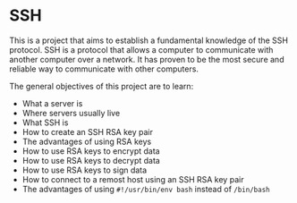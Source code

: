 # SSH

This is a project that aims to establish a fundamental knowledge of the SSH protocol.
SSH is a protocol that allows a computer to communicate with another computer over a network.
It has proven to be the most secure and reliable way to communicate with other computers.

The general objectives of this project are to learn:

- What a server is
- Where servers usually live
- What SSH is
- How to create an SSH RSA key pair
- The advantages of using RSA keys
- How to use RSA keys to encrypt data
- How to use RSA keys to decrypt data
- How to use RSA keys to sign data
- How to connect to a remost host using an SSH RSA key pair
- The advantages of using `#!/usr/bin/env bash` instead of `/bin/bash`
